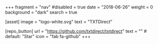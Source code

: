 +++
fragment = "nav"
#disabled = true
date = "2018-06-26"
weight = 0
background = "dark"
search = true

[asset]
  image = "logo-white.svg"
  text = "TXTDirect"

[repo_button]
  url = "https://github.com/txtdirect/txtdirect"
  text = "" # default: "Star"
  icon = "fab fa-github"
+++
